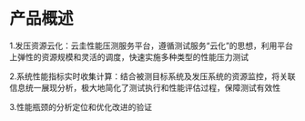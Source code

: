 # 产品概述
1.发压资源云化：云圭性能压测服务平台，遵循测试服务“云化”的思想，利用平台上弹性的资源规模和灵活的调度，快速实施多种类型的性能压力测试

2.系统性能指标实时收集计算：结合被测目标系统及发压系统的资源监控，将关联信息统一展现分析，极大地简化了测试执行和性能评估过程，保障测试有效性

3.性能瓶颈的分析定位和优化改进的验证
